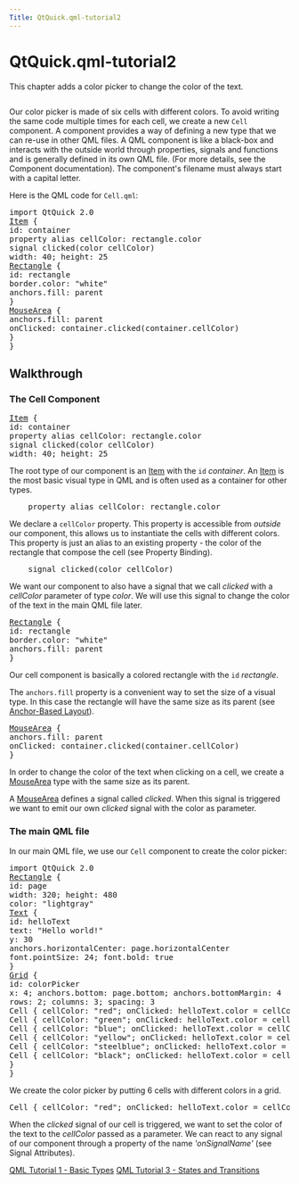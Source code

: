 ```yaml
---
Title: QtQuick.qml-tutorial2
---
```


# QtQuick.qml-tutorial2

<span class="subtitle"></span>
<!-- $$$qml-tutorial2.html-description -->
<p>This chapter adds a color picker to change the color of the text.</p>
<p class="centerAlign"><img src="../../../../media/declarative-tutorial2.png" alt="" /></p><p>Our color picker is made of six cells with different colors. To avoid writing the same code multiple times for each cell, we create a new <code>Cell</code> component. A component provides a way of defining a new type that we can re-use in other QML files. A QML component is like a black-box and interacts with the outside world through properties, signals and functions and is generally defined in its own QML file. (For more details, see the Component documentation). The component's filename must always start with a capital letter.</p>
<p>Here is the QML code for <code>Cell.qml</code>:</p>
<pre class="qml">import QtQuick 2.0
<span class="type"><a href="QtQuick.Item.md">Item</a></span> {
<span class="name">id</span>: <span class="name">container</span>
property <span class="type">alias</span> <span class="name">cellColor</span>: <span class="name">rectangle</span>.<span class="name">color</span>
signal <span class="type">clicked</span>(color cellColor)
<span class="name">width</span>: <span class="number">40</span>; <span class="name">height</span>: <span class="number">25</span>
<span class="type"><a href="QtQuick.Rectangle.md">Rectangle</a></span> {
<span class="name">id</span>: <span class="name">rectangle</span>
<span class="name">border</span>.color: <span class="string">&quot;white&quot;</span>
<span class="name">anchors</span>.fill: <span class="name">parent</span>
}
<span class="type"><a href="QtQuick.MouseArea.md">MouseArea</a></span> {
<span class="name">anchors</span>.fill: <span class="name">parent</span>
<span class="name">onClicked</span>: <span class="name">container</span>.<span class="name">clicked</span>(<span class="name">container</span>.<span class="name">cellColor</span>)
}
}</pre>
<h2 id="walkthrough">Walkthrough</h2>
<h3 >The Cell Component</h3>
<pre class="qml"><span class="type"><a href="QtQuick.Item.md">Item</a></span> {
<span class="name">id</span>: <span class="name">container</span>
property <span class="type">alias</span> <span class="name">cellColor</span>: <span class="name">rectangle</span>.<span class="name">color</span>
signal <span class="type">clicked</span>(color cellColor)
<span class="name">width</span>: <span class="number">40</span>; <span class="name">height</span>: <span class="number">25</span></pre>
<p>The root type of our component is an <a href="QtQuick.Item.md">Item</a> with the <code>id</code> <i>container</i>. An <a href="QtQuick.Item.md">Item</a> is the most basic visual type in QML and is often used as a container for other types.</p>
<pre class="qml">    property <span class="type">alias</span> <span class="name">cellColor</span>: <span class="name">rectangle</span>.<span class="name">color</span></pre>
<p>We declare a <code>cellColor</code> property. This property is accessible from <i>outside</i> our component, this allows us to instantiate the cells with different colors. This property is just an alias to an existing property - the color of the rectangle that compose the cell (see Property Binding).</p>
<pre class="qml">    signal <span class="type">clicked</span>(color cellColor)</pre>
<p>We want our component to also have a signal that we call <i>clicked</i> with a <i>cellColor</i> parameter of type <i>color</i>. We will use this signal to change the color of the text in the main QML file later.</p>
<pre class="qml"><span class="type"><a href="QtQuick.Rectangle.md">Rectangle</a></span> {
<span class="name">id</span>: <span class="name">rectangle</span>
<span class="name">border</span>.color: <span class="string">&quot;white&quot;</span>
<span class="name">anchors</span>.fill: <span class="name">parent</span>
}</pre>
<p>Our cell component is basically a colored rectangle with the <code>id</code> <i>rectangle</i>.</p>
<p>The <code>anchors.fill</code> property is a convenient way to set the size of a visual type. In this case the rectangle will have the same size as its parent (see <a href="QtQuick.qtquick-positioning-anchors.md#anchor-layout">Anchor-Based Layout</a>).</p>
<pre class="qml"><span class="type"><a href="QtQuick.MouseArea.md">MouseArea</a></span> {
<span class="name">anchors</span>.fill: <span class="name">parent</span>
<span class="name">onClicked</span>: <span class="name">container</span>.<span class="name">clicked</span>(<span class="name">container</span>.<span class="name">cellColor</span>)
}</pre>
<p>In order to change the color of the text when clicking on a cell, we create a <a href="QtQuick.MouseArea.md">MouseArea</a> type with the same size as its parent.</p>
<p>A <a href="QtQuick.MouseArea.md">MouseArea</a> defines a signal called <i>clicked</i>. When this signal is triggered we want to emit our own <i>clicked</i> signal with the color as parameter.</p>
<h3 >The main QML file</h3>
<p>In our main QML file, we use our <code>Cell</code> component to create the color picker:</p>
<pre class="qml">import QtQuick 2.0
<span class="type"><a href="QtQuick.Rectangle.md">Rectangle</a></span> {
<span class="name">id</span>: <span class="name">page</span>
<span class="name">width</span>: <span class="number">320</span>; <span class="name">height</span>: <span class="number">480</span>
<span class="name">color</span>: <span class="string">&quot;lightgray&quot;</span>
<span class="type"><a href="QtQuick.Text.md">Text</a></span> {
<span class="name">id</span>: <span class="name">helloText</span>
<span class="name">text</span>: <span class="string">&quot;Hello world!&quot;</span>
<span class="name">y</span>: <span class="number">30</span>
<span class="name">anchors</span>.horizontalCenter: <span class="name">page</span>.<span class="name">horizontalCenter</span>
<span class="name">font</span>.pointSize: <span class="number">24</span>; <span class="name">font</span>.bold: <span class="number">true</span>
}
<span class="type"><a href="QtQuick.Grid.md">Grid</a></span> {
<span class="name">id</span>: <span class="name">colorPicker</span>
<span class="name">x</span>: <span class="number">4</span>; <span class="name">anchors</span>.bottom: <span class="name">page</span>.<span class="name">bottom</span>; <span class="name">anchors</span>.bottomMargin: <span class="number">4</span>
<span class="name">rows</span>: <span class="number">2</span>; <span class="name">columns</span>: <span class="number">3</span>; <span class="name">spacing</span>: <span class="number">3</span>
<span class="type">Cell</span> { <span class="name">cellColor</span>: <span class="string">&quot;red&quot;</span>; <span class="name">onClicked</span>: <span class="name">helloText</span>.<span class="name">color</span> <span class="operator">=</span> <span class="name">cellColor</span> }
<span class="type">Cell</span> { <span class="name">cellColor</span>: <span class="string">&quot;green&quot;</span>; <span class="name">onClicked</span>: <span class="name">helloText</span>.<span class="name">color</span> <span class="operator">=</span> <span class="name">cellColor</span> }
<span class="type">Cell</span> { <span class="name">cellColor</span>: <span class="string">&quot;blue&quot;</span>; <span class="name">onClicked</span>: <span class="name">helloText</span>.<span class="name">color</span> <span class="operator">=</span> <span class="name">cellColor</span> }
<span class="type">Cell</span> { <span class="name">cellColor</span>: <span class="string">&quot;yellow&quot;</span>; <span class="name">onClicked</span>: <span class="name">helloText</span>.<span class="name">color</span> <span class="operator">=</span> <span class="name">cellColor</span> }
<span class="type">Cell</span> { <span class="name">cellColor</span>: <span class="string">&quot;steelblue&quot;</span>; <span class="name">onClicked</span>: <span class="name">helloText</span>.<span class="name">color</span> <span class="operator">=</span> <span class="name">cellColor</span> }
<span class="type">Cell</span> { <span class="name">cellColor</span>: <span class="string">&quot;black&quot;</span>; <span class="name">onClicked</span>: <span class="name">helloText</span>.<span class="name">color</span> <span class="operator">=</span> <span class="name">cellColor</span> }
}
}</pre>
<p>We create the color picker by putting 6 cells with different colors in a grid.</p>
<pre class="qml"><span class="type">Cell</span> { <span class="name">cellColor</span>: <span class="string">&quot;red&quot;</span>; <span class="name">onClicked</span>: <span class="name">helloText</span>.<span class="name">color</span> <span class="operator">=</span> <span class="name">cellColor</span> }</pre>
<p>When the <i>clicked</i> signal of our cell is triggered, we want to set the color of the text to the <i>cellColor</i> passed as a parameter. We can react to any signal of our component through a property of the name <i>'onSignalName'</i> (see Signal Attributes).</p>
<!-- @@@qml-tutorial2.html -->
<p class="naviNextPrevious footerNavi">
<a class="prevPage" href="QtQuick.qml-tutorial1.md">QML Tutorial 1 - Basic Types</a>
<a class="nextPage" href="QtQuick.qml-tutorial3.md">QML Tutorial 3 - States and Transitions</a>
</p>
